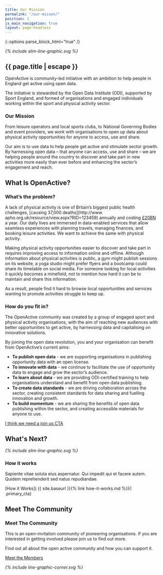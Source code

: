 ```yaml
---
title: Our Mission
permalink: "/our-misson/"
position: 1
is_main_navigation: true
layout: page-headless
---
```


{::options parse_block_html="true" /}

<article markdown="0" class="hero--simple">
<i class="line-graphic">{% include slim-line-graphic.svg %}</i>
<div class="one">
<h1>{{ page.title | escape }}</h1>
<p>OpenActive is community-led initiative with an ambition to help people in England get active using open data. </p>
<p>The initiative is stewarded by the Open Data Institute (ODI), supported by Sport England, and formed of organisations and engaged individuals working within the sport and physical activity sector.</p>
</div>

</article>
<article>
<div class="one">

### Our Mission
From leisure operators and local sports clubs, to National Governing Bodies and event providers, we work with organisations to open up data about physical activity opportunities for anyone to access, use and share.

Our aim is to use data to help people get active and stimulate sector growth.
By harnessing open data – that anyone can access, use and share – we are helping people around the country to discover and take part in new activities more easily than ever before and enhancing the sector’s engagement and reach.
</div>
</article>


<article class="title-row">
<h2 class="sub-heading-two">What Is OpenActive?</h2>

<div class="two ">

### What’s the problem?
A lack of physical activity is one of Britain’s biggest public health challenges, [causing 37,000 deaths](http://www. apho.org.uk/resource/view.aspx?RID=123459) annually and costing [£20BN](https://www.gov.uk/government/uploads/system/uploads/attachment_data/file/279657/moving_living_more_inspired_2012.pdf) a year. 
Our daily lives are immersed in data-enabled services that allow seamless experiences with planning travels, managing finances, and booking leisure activities. We want to achieve the same with physical activity.

Making physical activity opportunities easier to discover and take part in requires improving access to information online and offline. Although information about physical activities is public, a gym might publish sessions on its website, a yoga studio might prefer flyers and a bootcamp could share its timetable on social media. For someone looking for local activities it quickly becomes a minefield, not to mention how hard it can be to maintain and share this information.

As a result, people find it hard to browse local opportunities and services wanting to promote activities struggle to keep up.


</div>
<div class="two ">

### How do you fit in?
The OpenActive community was created by a group of engaged sport and physical activity organisations, with the aim of reaching new audiences with better opportunities to get active, by harnessing data and capitalising on innovative solutions. 

By joining the open data revolution, you and your organisation can benefit from OpenActive’s current aims:
* **To publish open data** - we are supporting organisations in publishing opportunity data with an open license.
* **To innovate with data** - we continue to facilitate the use of opportunity data to engage and grow the sector’s audience.
* **To learn about data** - we are providing ODI-certified training to help organisations understand and benefit from open data publishing.
* **To create data standards** - we are driving collaboration across the sector, creating consistent standards for data sharing and fuelling innovation and growth.
* **To build momentum** - we are sharing the benefits of open data publishing within the sector, and creating accessible materials for anyone to use.

<a class="button-primary" href="{{ site.baseurl }}{% link join.md %}">I think we need a join us CTA</a>

</div>
</article>

<article markdown="0" class="call_to_action--full-width">
<h2 class="sub-heading-two">What's Next?</h2>
<i class="line-graphic">{% include slim-line-graphic.svg %}</i>

<div markdown="1" class="one">

### How it works
Sapiente vitae soluta eius aspernatur. Qui impedit qui et facere autem. Quidem reprehenderit sed natus repudiandae.

[How it Works]( {{ site.baseurl }}{% link how-it-works.md %}){: .primary_cta}


</div>

<figure>
<div class="triangle"></div>
<div class="stripe"></div>
<div style="background: url({{ site.baseurl }}/assets/images/sideplank.jpg)center center / cover no-repeat;"></div>
</figure>

</article>



<article class="call_to_action--wide">
<h2 class="sub-heading-two">Meet The Community</h2>

<div class="one blue-gradient-bc">

<h3>Meet The Community</h3>
<p>This is an open-invitation community of pioneering organisations. If you are interested in getting involved please join us to find out more.</p>
<p>Find out all about the open active community and how you can support it.</p>

<a class="button-primary" href="{% link community.md %}">Meet the Members</a>

<i class="line-graphic">{% include line-graphic-corner.svg %}</i>

</div>
</article>
